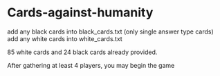 # Cards-against-humanity

add any black cards into black_cards.txt (only single answer type cards)
add any white cards into white_cards.txt

85 white cards and 24 black cards already provided.

After gathering at least 4 players, you may begin the game
